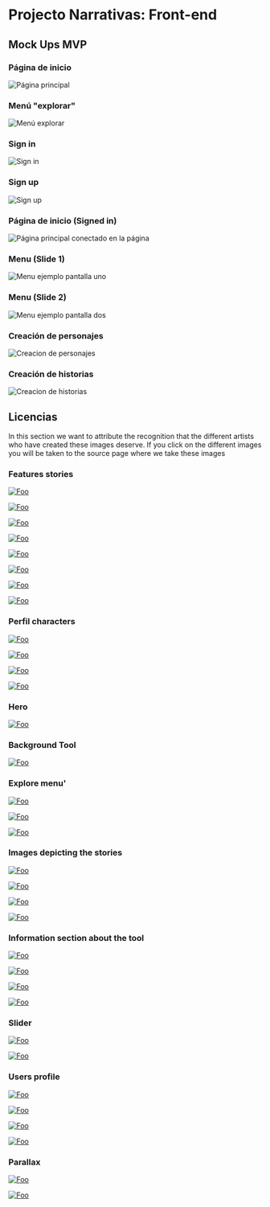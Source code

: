 # Projecto Narrativas: Front-end

## Mock Ups MVP

### Página de inicio 

![Página principal](mockups/home.png)

### Menú "explorar"

![Menú explorar](mockups/explore-nav.png)

### Sign in

![Sign in](mockups/sign-in.png)

### Sign up

![Sign up](mockups/sign-up.png)

### Página de inicio (Signed in)

![Página principal conectado en la página](mockups/home-signed-in.png)


### Menu (Slide 1)

![Menu ejemplo pantalla uno](mockups/menu-slide1.png)

### Menu (Slide 2)

![Menu ejemplo pantalla dos](mockups/menu-slide2.png)


### Creación de personajes

![Creacion de personajes](mockups/create-character.png)

### Creación de historias

![Creacion de historias](mockups/create-story.png)

## Licencias

In this section we want to attribute the recognition that the different artists who have created these images deserve. If you click on the different images you will be taken to the source page where we take these images

### Features stories

<a href="https://www.deviantart.com/tay-sokka/art/Fan-art-Destripando-la-Historia-807394090" width="200">![Foo](src/assets/img/stories/fan_art_1.jpg)</a>

<a href="https://www.geekgirlauthority.com/sombra-fan-art/" width="200">![Foo](src/assets/img/stories/fan_art_2.jpg)</a>

<a href="https://geektyrant.com/news/adorable-star-wars-fan-art-show-baby-yoda-eating-disneyland-snacks" width="200">![Foo](src/assets/img/stories/fan_art_3.jpeg)</a>

<a href="https://www.reddit.com/r/PhoenixMains/comments/foe0yv/phoenix_by_uchobysan/" width="200">![Foo](src/assets/img/stories/fan_art_4.jpg)</a>

<a href="https://www.pinterest.es/pin/94997873377894373/" width="200">![Foo](src/assets/img/stories/fan_art_5.jpg)</a>

<a href="https://in.pinterest.com/pin/683069468456761547/" width="200">![Foo](src/assets/img/stories/fan_art_6.jpg)</a>

<a href="https://www.dailysabah.com/arts/events/illustrators-muralists-to-share-their-self-isolation-experiences-with-quarantine-diaries" width="200">![Foo](src/assets/img/stories/fan_art_7.jpg)</a>

<a href="https://dcfandome.talenthouse.com/_next/static/images/fan-art-610-0ca6143dc85f90c87126d10627305194.jpg" width="200">![Foo](src/assets/img/stories/fan_art_8.jpg)</a>

### Perfil characters

<a href='https://www.freepik.es/vector-gratis/cocinero-lindo-astronauta-ejemplo-historieta-salchicha-parrilla-concepto-alimentos-ciencia-estilo-dibujos-animados-plana_10479410.htm' width="200">![Foo](src/assets/img/character_1.jpg)</a>

<a href='https://www.freepik.es/vector-gratis/joven-sirena_1089253.htm' width="200">![Foo](src/assets/img/character_2.jpg)</a>

<a href='https://www.freepik.es/vector-premium/dibujado-mano-ave-fenix-ilustrado_7429952.htm' width="200">![Foo](src/assets/img/character_3.jpg)</a>

<a href='https://www.freepik.es/vector-gratis/coleccion-personajes-kawaii-unicornios_4539022.htm' width="200">![Foo](src/assets/img/newCharacter.jpg)</a>

### Hero

<a href='https://www.freepik.es/vector-gratis/morena-alegre-vestida-sueter-marron-pantalon-negro-calzado-gris-sentada-silla-sus-pies-sobre-escritorio-pensando-lugar-trabajo_9641138.htm' width="200">![Foo](src/assets/img/Hero.jpg)</a>

### Background Tool

<a href='https://www.freepik.es/vector-gratis/estilo-abstracto-protector-pantalla-azul-clasico_6843160.htm' width="200">![Foo](src/assets/img/toolBackground.jpg)</a>

### Explore menu'

<a href='https://www.freepik.es/vector-gratis/abuela-leyendo-libro-cuento-hadas-nina-nino-sentado-sillon_2238328.htm' width="200">![Foo](src/assets/img/explore_1.jpg)</a>

<a href='https://www.freepik.es/vector-gratis/linda-chica-astronauta-ilustracion-dibujos-animados-caja-concepto-icono-tecnologia-personas_10244969.htm' width="200">![Foo](src/assets/img/explore_2.jpg)</a>

<a href='https://www.freepik.es/vector-gratis/personas-iconos-ideas-creativas_3585220.htm' width="200">![Foo](src/assets/img/explore_3.jpg)</a>

### Images depicting the stories

<a href='https://www.freepik.es/vector-gratis/caperucita-roja-caminando-bosque_7449114.htm' width="200">![Foo](src/assets/img/story_1.jpg)</a>

<a href='https://www.freepik.es/vector-gratis/concepto-gato-halloween_9676369.htm' width="200">![Foo](src/assets/img/story_2.jpg)</a>

<a href='https://www.freepik.es/vector-gratis/hansel-gretel-cerca-casa-dulces_7449113.htm' width="200">![Foo](src/assets/img/story_3.jpg)</a>

<a href='https://www.freepik.es/vector-gratis/coleccion-personajes-kawaii-unicornios_4539022.htm' width="200">![Foo](src/assets/img/newStory.jpg)</a>

### Information section about the tool

<a href='https://www.freepik.es/vector-gratis/gente-colaborando-hacer-puzzle_3951674.htm' width="200">![Foo](src/assets/img/collaborate.jpg)</a>

<a href='https://www.freepik.es/vector-gratis/personajes-malvados-fairy-tails-bruja-malvada-madrastra-reina-vampiro-hombre-piedra-dragon-gracioso-colorido_6845862.htm' width="200">![Foo](src/assets/img/customize.jpg)</a>

<a href='https://www.freepik.es/vector-gratis/amistad-chicas-dibujos-animados_4764310.htm' width="200">![Foo](src/assets/img/relationship.jpg)</a>

<a href='https://www.freepik.es/vector-gratis/gente-joven-buscando-likes-redes-sociales_4201708.htm' width="200">![Foo](src/assets/img/follow.jpg)</a>

### Slider

<a href='https://www.freepik.es/vector-gratis/escena-fantasia_1066823.htm' width="200">![Foo](src/assets/img/slide_1.jpg)</a>

<a href='https://www.freepik.es/vector-gratis/escena-fantasia_1066823.htm' width="200">![Foo](src/assets/img/slide_2.jpg)</a>

### Users profile

<a href='https://pixabay.com/images/id-919048/' width="200">![Foo](src/assets/img/perfil.jpg)</a>

<a href='https://pixabay.com/images/id-2563491/' width="200">![Foo](src/assets/img/review_1.jpg)</a>

<a href='https://pixabay.com/images/id-3576031/' width="200">![Foo](src/assets/img/review_2.jpg)</a>

<a href='https://pixabay.com/images/id-1274056/' width="200">![Foo](src/assets/img/review_3.jpg)</a>

### Parallax

<a href='https://www.freepik.es/vector-gratis/fondo-espacio-paisaje-planeta_7058939.htm' width="200">![Foo](src/assets/img/parallaxHome.jpg)</a>

<a href='https://www.freepik.es/vector-gratis/futurista-vista-nave-espacial-cafe-tierra-noche_5902291.htm' width="200">![Foo](src/assets/img/parallaxInicio.jpg)</a>







